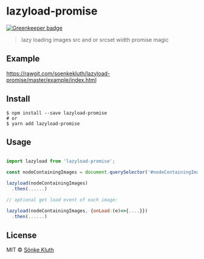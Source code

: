# lazyload-promise

[![Greenkeeper badge](https://badges.greenkeeper.io/soenkekluth/lazyload-promise.svg)](https://greenkeeper.io/)
> lazy loading images src and or srcset width promise magic

## Example
https://rawgit.com/soenkekluth/lazyload-promise/master/example/index.html

## Install

```
$ npm install --save lazyload-promise
# or 
$ yarn add lazyload-promise
```


## Usage

```js

import lazyload from 'lazyload-promise';

const nodeContainingImages = document.querySelector('#nodeContainingImages');

lazyload(nodeContainingImages)
  .then(......)

// optional get load event of each image:

lazyload(nodeContainingImages, {onLoad:(e)=>{....}})
  .then(......)

```
## License

MIT © [Sönke Kluth](https://soenkekluth.com)
